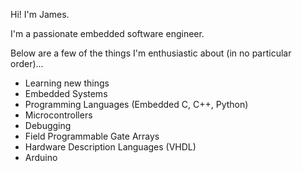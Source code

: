 Hi! I'm James.

I'm a passionate embedded software engineer.

Below are a few of the things I'm enthusiastic about (in no particular order)...

* Learning new things
* Embedded Systems
* Programming Languages (Embedded C, C++, Python)
* Microcontrollers
* Debugging
* Field Programmable Gate Arrays
* Hardware Description Languages (VHDL)
* Arduino
